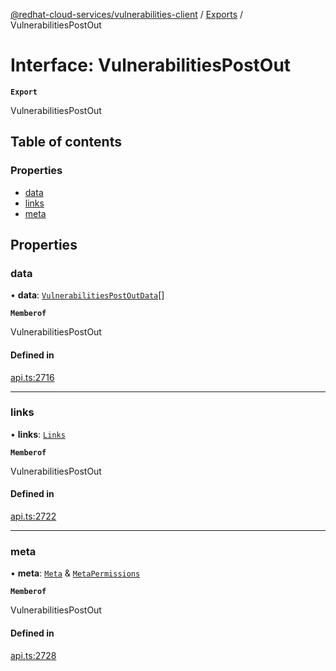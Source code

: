 [@redhat-cloud-services/vulnerabilities-client](../README.md) / [Exports](../modules.md) / VulnerabilitiesPostOut

# Interface: VulnerabilitiesPostOut

**`Export`**

VulnerabilitiesPostOut

## Table of contents

### Properties

- [data](VulnerabilitiesPostOut.md#data)
- [links](VulnerabilitiesPostOut.md#links)
- [meta](VulnerabilitiesPostOut.md#meta)

## Properties

### data

• **data**: [`VulnerabilitiesPostOutData`](VulnerabilitiesPostOutData.md)[]

**`Memberof`**

VulnerabilitiesPostOut

#### Defined in

[api.ts:2716](https://github.com/mkholjuraev/javascript-clients/blob/main/packages/vulnerabilities/git-api/api.ts#L2716)

___

### links

• **links**: [`Links`](Links.md)

**`Memberof`**

VulnerabilitiesPostOut

#### Defined in

[api.ts:2722](https://github.com/mkholjuraev/javascript-clients/blob/main/packages/vulnerabilities/git-api/api.ts#L2722)

___

### meta

• **meta**: [`Meta`](Meta.md) & [`MetaPermissions`](MetaPermissions.md)

**`Memberof`**

VulnerabilitiesPostOut

#### Defined in

[api.ts:2728](https://github.com/mkholjuraev/javascript-clients/blob/main/packages/vulnerabilities/git-api/api.ts#L2728)
